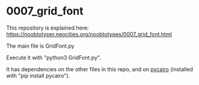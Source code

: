 # 0007_grid_font
This repository is explained here: https://noobtotyper.neocities.org/noobtotypes/0007_grid_font.html

The main file is GridFont.py

Execute it with "python3 GridFont.py".

It has dependencies on the other files in this repo, and on [pycairo](https://github.com/pygobject/pycairo) (installed with "pip install pycairo").
